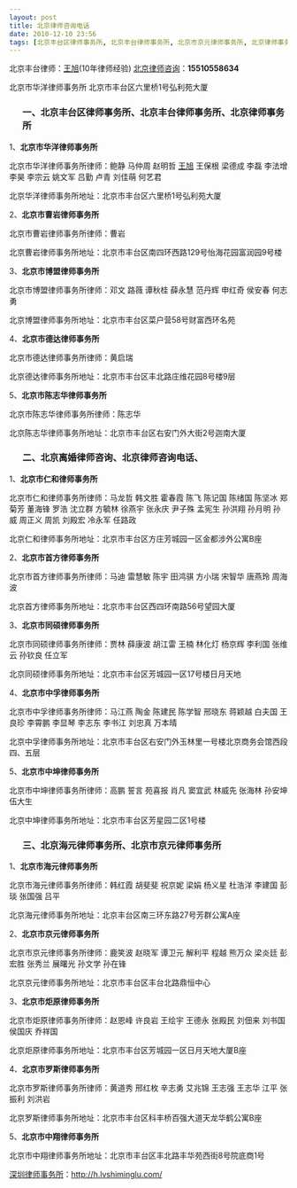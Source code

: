 ```yaml
---
layout: post
title: 北京律师咨询电话
date: 2010-12-10 23:56
tags: [北京丰台区律师事务所, 北京丰台律师事务所, 北京市京元律师事务所, 北京律师事务所, 北京律师在线咨询, 北京海元律师事务所, 北京离婚律师咨询]
---
```

北京丰台律师：<a href="http://h.lvshiminglu.com/bj" target="_blank">王旭</a>(10年律师经验)
<a href="http://h.lvshiminglu.com/law/category/beijing" target="_blank">北京律师咨询</a>：<strong>15510558634</strong>

北京市华洋律师事务所
北京市丰台区六里桥1号弘利苑大厦
<ol>
<h3>一、北京丰台区律师事务所、北京丰台律师事务所、北京律师事务所</h3>
</ol>
1、<strong>北京市华洋律师事务所</strong>

北京市华洋律师事务所律师：鲍静 马仲周 赵明哲 <a href="http://h.lvshiminglu.com/bj" target="_blank">王旭</a> 王保根 梁德成 李磊 李法增 李昊 李宗云 姚文军 吕勤 卢青 刘佳萌 何艺君

北京华洋律师事务所地址：北京市丰台区六里桥1号弘利苑大厦

2、<strong>北京市曹岩律师事务所</strong>

北京市曹岩律师事务所律师：曹岩

北京曹岩律师事务所地址：北京市丰台区南四环西路129号怡海花园富润园9号楼

3、<strong>北京市博盟律师事务所</strong>

北京市博盟律师事务所律师：邓文 路薇 谭秋桂 薛永慧 范丹辉 申红奇 侯安春 何志勇

北京博盟律师事务所地址：北京市丰台区菜户营58号财富西环名苑

4、<strong>北京市德达律师事务所</strong>

北京市德达律师事务所律师：黄启瑞

北京德达律师事务所地址：北京市丰台区丰北路庄维花园8号楼9层

5、<strong>北京市陈志华律师事务所</strong>

北京市陈志华律师事务所律师：陈志华

北京陈志华律师事务所地址：北京市丰台区右安门外大街2号迦南大厦
<ol>
<h3>二、北京离婚律师咨询、北京律师咨询电话、</h3>
</ol>
1、<strong>北京市仁和律师事务所</strong>

北京市仁和律师事务所律师：马龙哲 韩文胜 霍春霞 陈飞 陈记国 陈绪国 陈坚冰 郑菊芳 董海锋 罗浩 沈立群 方毓林 徐燕宇 张永庆 尹子殊 孟宪生 孙洪翔 孙月明 孙威 周正义 周凯 刘殿宏 冷永军 任路政

北京仁和律师事务所地址：北京市丰台区方庄芳城园一区金都涉外公寓B座

2、<strong>北京市首方律师事务所</strong>

北京市首方律师事务所律师：马迪 雷慧敏 陈宇 田鸿骐 方小瑞 宋智华 唐燕玲 周海波

北京首方律师事务所地址：北京市丰台区西四环南路56号望园大厦

3、<strong>北京市同硕律师事务所</strong>

北京市同硕律师事务所律师：贾林 薛康波 胡江雷 王楠 林化灯 杨京辉 李利国 张维云 孙钦良 任立军

北京同硕律师事务所地址：北京市丰台区芳城园一区17号楼日月天地

4、<strong>北京市中孚律师事务所</strong>

北京市中孚律师事务所律师：马江燕 陶金 陈建民 陈学智 邢晓东 蒋颖越 白夫国 王良珍 李霄鹏 李显琴 李志东 李书江 刘忠真 万本晴

北京中孚律师事务所地址：北京市丰台区右安门外玉林里一号楼北京商务会馆西段四、五层

5、<strong>北京市中坤律师事务所</strong>

北京市中坤律师事务所律师：高鹏 誓言 苑喜报 肖凡 窦宜武 林威先 张海林 孙安坤 伍大生

北京中坤律师事务所地址：北京市丰台区芳星园二区1号楼
<ol>
<h3>三、北京海元律师事务所、北京市京元律师事务所</h3>
</ol>
1、<strong>北京市海元律师事务所</strong>

北京市海元律师事务所律师：韩红霞 胡斐斐 祝京妮 梁娟 杨义星 杜浩洋 李建国 彭琰 张国强 吕平

北京海元律师事务所地址：北京丰台区南三环东路27号芳群公寓A座

2、<strong>北京市京元律师事务所</strong>

北京市京元律师事务所律师：鹿笑波 赵晓军 谭卫元 解利平 程越 熊万众 梁炎廷 彭宏胜 张秀兰 展曙光 孙文学 孙在锋

北京京元律师事务所地址：北京市丰台区丰台北路鼎恒中心

3、<strong>北京市炬原律师事务所</strong>

北京市炬原律师事务所律师：赵恩峰 许良岩 王绘宇 王德永 张殿民 刘佃来 刘书国 侯国庆 乔祥国

北京炬原律师事务所地址：北京市丰台区芳城园一区日月天地大厦B座

4、<strong>北京市罗斯律师事务所</strong>

北京市罗斯律师事务所律师：黄道秀 邢红枚 辛志勇 艾兆锦 王志强 王志华 江平 张振利  刘洪岩

北京罗斯律师事务所地址：北京市丰台区科丰桥百强大道天龙华鹤公寓B座

5、<strong>北京市中翔律师事务所</strong>

北京市中翔律师事务所地址：北京市丰台区丰北路丰华苑西街8号院底商1号

<a href="http://h.lvshiminglu.com/">深圳律师事务所</a>：<a href="http://h.lvshiminglu.com/">http://h.lvshiminglu.com/</a>

